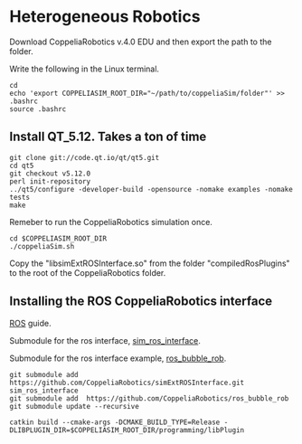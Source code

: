 # Heterogeneous Robotics
Download CoppeliaRobotics v.4.0 EDU and then export the path to the folder.

Write the following in the Linux terminal.

```
cd
echo 'export COPPELIASIM_ROOT_DIR="~/path/to/coppeliaSim/folder"' >> .bashrc
source .bashrc
```

## Install QT_5.12. Takes a ton of time

```
git clone git://code.qt.io/qt/qt5.git
cd qt5
git checkout v5.12.0
perl init-repository
../qt5/configure -developer-build -opensource -nomake examples -nomake tests
make
```

Remeber to run the CoppeliaRobotics simulation once.

```
cd $COPPELIASIM_ROOT_DIR
./coppeliaSim.sh
```

Copy the "libsimExtROSInterface.so" from the folder "compiledRosPlugins" to the root of the CoppeliaRobotics folder.

## Installing the ROS CoppeliaRobotics interface
[ROS](http://www.coppeliarobotics.com/helpFiles/en/ros1Tutorial.htm) guide.

Submodule for the ros interface, [sim_ros_interface](https://github.com/CoppeliaRobotics/simExtROSInterface).

Submodule for the ros interface example, [ros_bubble_rob](https://github.com/CoppeliaRobotics/ros_bubble_rob).

```
git submodule add  https://github.com/CoppeliaRobotics/simExtROSInterface.git sim_ros_interface
git submodule add  https://github.com/CoppeliaRobotics/ros_bubble_rob
git submodule update --recursive

catkin build --cmake-args -DCMAKE_BUILD_TYPE=Release -DLIBPLUGIN_DIR=$COPPELIASIM_ROOT_DIR/programming/libPlugin
```
